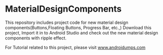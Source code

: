 # MaterialDesignComponents

This repository includes project code for new material design components(Buttons,Floating Buttons, Progress Bar, etc.,) 
Download this project, Import it in to Android Studio and check out the new material design components with ripple effect.

For Tutorial related to this project, please visit www.androidumps.com
